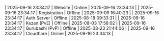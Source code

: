 | 2025-09-16 23:34:17 | Website | Online | 2025-09-16 23:34:13 |
| 2025-09-16 23:34:17 | Registration | Offline | 2025-09-09 16:40:23 |
| 2025-09-16 23:34:17 | Auth Server | Offline | 2025-08-18 09:33:31 |
| 2025-09-16 23:34:17 | Kezan (PvE) | Offline | 2025-08-03 17:58:02 |
| 2025-09-16 23:34:17 | Gurubashi (PvP) | Offline | 2025-08-23 21:44:06 |
| 2025-09-16 23:34:17 | Cloudflare | Online | 2025-09-16 23:34:13 |
